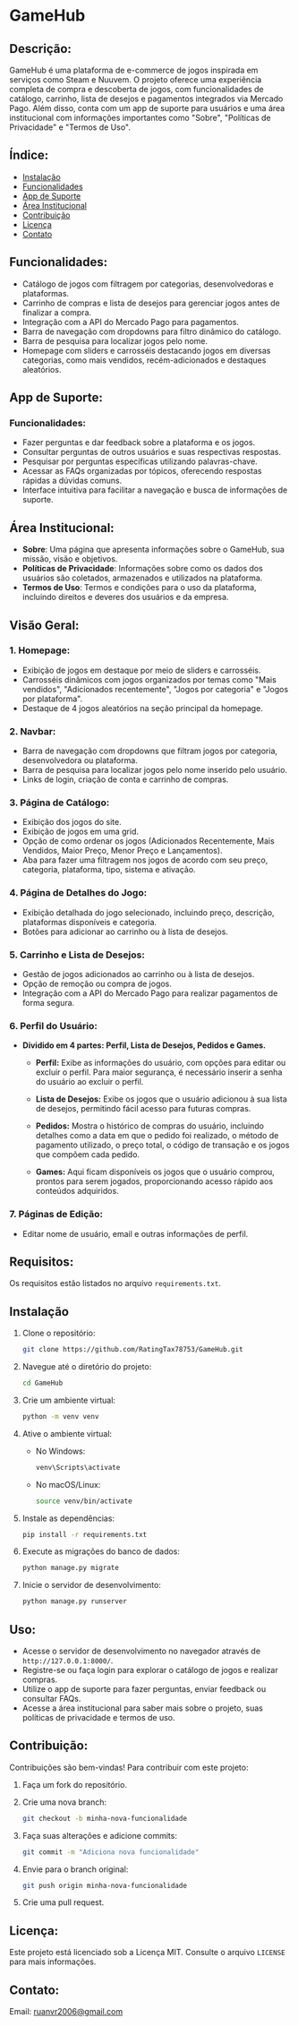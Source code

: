 # GameHub

## Descrição:

GameHub é uma plataforma de e-commerce de jogos inspirada em serviços como Steam e Nuuvem. O projeto oferece uma experiência completa de compra e descoberta de jogos, com funcionalidades de catálogo, carrinho, lista de desejos e pagamentos integrados via Mercado Pago. Além disso, conta com um app de suporte para usuários e uma área institucional com informações importantes como "Sobre", "Políticas de Privacidade" e "Termos de Uso".

## Índice:

- [Instalação](#instalação)
- [Funcionalidades](#funcionalidades)
- [App de Suporte](#app-de-suporte)
- [Área Institucional](#área-institucional)
- [Contribuição](#contribuição)
- [Licença](#licença)
- [Contato](#contato)

## Funcionalidades:

- Catálogo de jogos com filtragem por categorias, desenvolvedoras e plataformas.
- Carrinho de compras e lista de desejos para gerenciar jogos antes de finalizar a compra.
- Integração com a API do Mercado Pago para pagamentos.
- Barra de navegação com dropdowns para filtro dinâmico do catálogo.
- Barra de pesquisa para localizar jogos pelo nome.
- Homepage com sliders e carrosséis destacando jogos em diversas categorias, como mais vendidos, recém-adicionados e destaques aleatórios.

## App de Suporte:

### Funcionalidades:

- Fazer perguntas e dar feedback sobre a plataforma e os jogos.
- Consultar perguntas de outros usuários e suas respectivas respostas.
- Pesquisar por perguntas específicas utilizando palavras-chave.
- Acessar as FAQs organizadas por tópicos, oferecendo respostas rápidas a dúvidas comuns.
- Interface intuitiva para facilitar a navegação e busca de informações de suporte.

## Área Institucional:

- **Sobre**: Uma página que apresenta informações sobre o GameHub, sua missão, visão e objetivos.
- **Políticas de Privacidade**: Informações sobre como os dados dos usuários são coletados, armazenados e utilizados na plataforma.
- **Termos de Uso**: Termos e condições para o uso da plataforma, incluindo direitos e deveres dos usuários e da empresa.

## Visão Geral:

### 1. Homepage:
- Exibição de jogos em destaque por meio de sliders e carrosséis.
- Carrosséis dinâmicos com jogos organizados por temas como "Mais vendidos", "Adicionados recentemente", "Jogos por categoria" e "Jogos por plataforma".
- Destaque de 4 jogos aleatórios na seção principal da homepage.

### 2. Navbar:
- Barra de navegação com dropdowns que filtram jogos por categoria, desenvolvedora ou plataforma.
- Barra de pesquisa para localizar jogos pelo nome inserido pelo usuário.
- Links de login, criação de conta e carrinho de compras.

### 3. Página de Catálogo:
- Exibição dos jogos do site.
- Exibição de jogos em uma grid.
- Opção de como ordenar os jogos (Adicionados Recentemente, Mais Vendidos, Maior Preço, Menor Preço e Lançamentos).
- Aba para fazer uma filtragem nos jogos de acordo com seu preço, categoria, plataforma, tipo, sistema e ativação.

### 4. Página de Detalhes do Jogo:
- Exibição detalhada do jogo selecionado, incluindo preço, descrição, plataformas disponíveis e categoria.
- Botões para adicionar ao carrinho ou à lista de desejos.

### 5. Carrinho e Lista de Desejos:
- Gestão de jogos adicionados ao carrinho ou à lista de desejos.
- Opção de remoção ou compra de jogos.
- Integração com a API do Mercado Pago para realizar pagamentos de forma segura.

### 6. Perfil do Usuário:

- **Dividido em 4 partes: Perfil, Lista de Desejos, Pedidos e Games.**
  
  - **Perfil:** Exibe as informações do usuário, com opções para editar ou excluir o perfil. Para maior segurança, é necessário inserir a senha do usuário ao excluir o perfil.
  
  - **Lista de Desejos:** Exibe os jogos que o usuário adicionou à sua lista de desejos, permitindo fácil acesso para futuras compras.

  - **Pedidos:** Mostra o histórico de compras do usuário, incluindo detalhes como a data em que o pedido foi realizado, o método de pagamento utilizado, o preço total, o código de transação e os jogos que compõem cada pedido.
  
  - **Games:** Aqui ficam disponíveis os jogos que o usuário comprou, prontos para serem jogados, proporcionando acesso rápido aos conteúdos adquiridos.

### 7. Páginas de Edição:
- Editar nome de usuário, email e outras informações de perfil.

## Requisitos:

Os requisitos estão listados no arquivo `requirements.txt`.

## Instalação

1. Clone o repositório:

    ```bash
    git clone https://github.com/RatingTax78753/GameHub.git
    ```

2. Navegue até o diretório do projeto:

    ```bash
    cd GameHub
    ```

3. Crie um ambiente virtual:

    ```bash
    python -m venv venv
    ```

4. Ative o ambiente virtual:
    - No Windows:
        ```bash
        venv\Scripts\activate
        ```
    - No macOS/Linux:
        ```bash
        source venv/bin/activate
        ```

5. Instale as dependências:

    ```bash
    pip install -r requirements.txt
    ```

6. Execute as migrações do banco de dados:

    ```bash
    python manage.py migrate
    ```

7. Inicie o servidor de desenvolvimento:

    ```bash
    python manage.py runserver
    ```

## Uso:

- Acesse o servidor de desenvolvimento no navegador através de `http://127.0.0.1:8000/`.
- Registre-se ou faça login para explorar o catálogo de jogos e realizar compras.
- Utilize o app de suporte para fazer perguntas, enviar feedback ou consultar FAQs.
- Acesse a área institucional para saber mais sobre o projeto, suas políticas de privacidade e termos de uso.

## Contribuição:

Contribuições são bem-vindas! Para contribuir com este projeto:

1. Faça um fork do repositório.
2. Crie uma nova branch:

    ```bash
    git checkout -b minha-nova-funcionalidade
    ```

3. Faça suas alterações e adicione commits:

    ```bash
    git commit -m "Adiciona nova funcionalidade"
    ```

4. Envie para o branch original:

    ```bash
    git push origin minha-nova-funcionalidade
    ```

5. Crie uma pull request.

## Licença:

Este projeto está licenciado sob a Licença MIT. Consulte o arquivo `LICENSE` para mais informações.

## Contato:

Email: ruanvr2006@gmail.com

